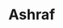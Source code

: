 <!DOCTYPE html>
<html>
<head>
  <title>Ashraf Web</title>
  <body>
    <h1>Ashraf</h1>
  </body>
</html>
